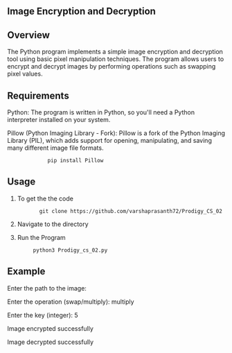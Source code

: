  ## Image Encryption and Decryption

## Overview

The Python program implements a simple image encryption and decryption tool using basic pixel manipulation techniques. The program allows users to encrypt and decrypt images by performing operations such as swapping pixel values.


## Requirements

Python: The program is written in Python, so you'll need a Python interpreter installed on your system.

Pillow (Python Imaging Library - Fork): Pillow is a fork of the Python Imaging Library (PIL), which adds support for opening, manipulating, and saving many different image file formats.

                 pip install Pillow

## Usage

1. To get the the code

              git clone https://github.com/varshaprasanth72/Prodigy_CS_02

2. Navigate to the directory

3. Run the Program
   
            python3 Prodigy_cs_02.py


## Example

Enter the path to the image: <path>

Enter the operation (swap/multiply): multiply

Enter the key (integer): 5

Image encrypted successfully

Image decrypted successfully
